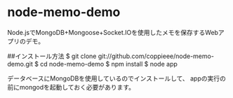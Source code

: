 node-memo-demo
==============

Node.jsでMongoDB+Mongoose+Socket.IOを使用したメモを保存するWebアプリのデモ。

##インストール方法
$ git clone git://github.com/coppieee/node-memo-demo.git
$ cd node-memo-demo
$ npm install
$ node app

データベースにMongoDBを使用しているのでインストールして、
appの実行の前にmongodを起動しておく必要があります。